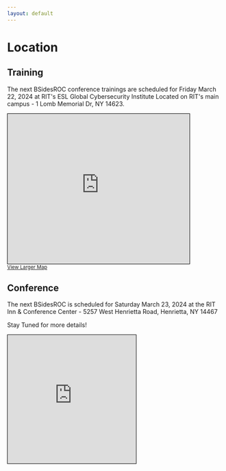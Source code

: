 ```yaml
---
layout: default
---
```

# Location

## Training
The next BSidesROC conference trainings are scheduled for Friday March 22, 2024 at RIT's ESL Global Cybersecurity Institute Located on RIT's main campus - 1 Lomb Memorial Dr, NY 14623.

<iframe class="w-100 mr-3" width="425" height="350" frameborder="0" scrolling="no" marginheight="0" marginwidth="0" src="https://www.openstreetmap.org/export/embed.html?bbox=-77.68234670162202%2C43.082886393482376%2C-77.67880618572237%2C43.08449078950584&amp;layer=mapnik" style="border: 1px solid black"></iframe><br/><small><a href="https://www.openstreetmap.org/#map=19/43.08369/-77.68058">View Larger Map</a></small>


## Conference
The next BSidesROC is scheduled for Saturday March 23, 2024 at the RIT Inn & Conference Center -  5257 West Henrietta Road, Henrietta, NY 14467

Stay Tuned for more details!

<iframe class="w-100 mr-3" width="300" height="300" frameborder="0" scrolling="no" marginheight="0" marginwidth="0" src="https://www.openstreetmap.org/export/embed.html?bbox=-77.6611089706421%2C43.047786823660225%2C-77.65756845474245%2C43.04952934304319&amp;layer=mapnik" style="border: 1px solid black"></iframe>
